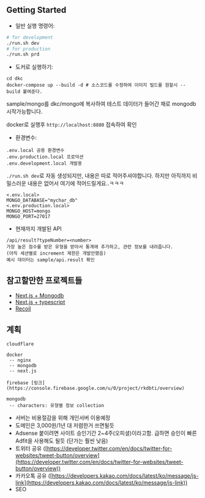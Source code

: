 ## Getting Started

- 일반 실행 명령어:
```bash
# for development
./run.sh dev
# for production
./run.sh prd
```

- 도커로 실행하기:

```
cd dkc
docker-compose up --build -d # 소스코드를 수정하여 이미지 빌드를 원할시 --build 붙여준다.
```
sample/mongo를 dkc/mongo에 복사하여 테스트 데이터가 들어간 채로 mongodb 시작가능합니다.

docker로 실행후 `http://localhost:8880` 접속하여 확인

- 환경변수:

```
.env.local 공용 환경변수
.env.production.local 프로덕션
.env.development.local 개발용
```
`./run.sh dev`로 자동 생성되지만, 내용은 따로 적어주셔야합니다.
하지만 아직까지 비밀스러운 내용은 없어서 여기에 적어드릴게요..ㅋㅋㅋ
```
<.env.local>
MONGO_DATABASE="mychar_db"
<.env.production.local>
MONGO_HOST=mongo
MONGO_PORT=27017
```


- 현재까지 개발된 API

```
/api/result?typeNumber=<number>
가장 높은 점수를 받은 유형을 받아서 통계에 추가하고, 관련 정보를 내려줍니다.
(아직 세션별로 increment 제한은 개발안했음)
예시 데이터는 sample/api.result 확인
```

## 참고할만한 프로젝트들
- [Next.js + Mongodb](https://github.com/hoangvvo/nextjs-mongodb-app)
- [Next.js + typescript](https://github.com/vercel/next.js/tree/canary/examples/with-typescript)
- [Recoil](https://github.com/sudongyuer/mini-spotify)

## 계획
```
cloudflare

docker
 -- nginx
 -- mongodb
 -- next.js

firebase [링크](https://console.firebase.google.com/u/0/project/rkdbti/overview)

mongodb
 -- characters: 유형별 정보 collection
```
- 서버는 비용절감을 위해 개인서버 이용예정
- 도메인은 3,000원/1년 대 저렴한거 쓰면될듯
- Adsense 붙이려면 사이트 승인기간 2~4주(오피셜)이라고함. 급하면 승인이 빠른 Adfit을 사용해도 될듯 (단가는 훨씬 낮음)
- 트위터 공유 ([https://developer.twitter.com/en/docs/twitter-for-websites/tweet-button/overview](https://developer.twitter.com/en/docs/twitter-for-websites/tweet-button/overview))
- 카카오톡 공유 ([https://developers.kakao.com/docs/latest/ko/message/js-link](https://developers.kakao.com/docs/latest/ko/message/js-link))
- SEO